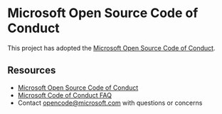 # Microsoft Open Source Code of Conduct  

This project has adopted the [Microsoft Open Source Code of Conduct](https://opensource.microsoft.com/codeofconduct/).  

## Resources  
- [Microsoft Open Source Code of Conduct](https://opensource.microsoft.com/codeofconduct/)  
- [Microsoft Code of Conduct FAQ](https://opensource.microsoft.com/codeofconduct/faq/)  
- Contact [opencode@microsoft.com](mailto:opencode@microsoft.com) with questions or concerns  
